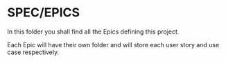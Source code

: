 # SPEC/EPICS

In this folder you shall find all the Epics defining this project. 

Each Epic will have their own folder and will store each user story and use case respectively.